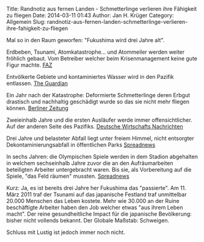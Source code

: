 Title: Randnotiz aus fernen Landen - Schmetterlinge verlieren ihre Fähigkeit zu fliegen
Date: 2014-03-11 01:43
Author: Jan H. Krüger
Category: Allgemein
Slug: randnotiz-aus-fernen-landen-schmetterlinge-verlieren-ihre-fahigkeit-zu-fliegen

Mal so in den Raum geworfen: "Fukushima wird drei Jahre alt".

Erdbeben, Tsunami, Atomkatastrophe... und Atommeiler werden weiter
fröhlich gebaut. Vom Betreiber welcher beim Krisenmanagement keine gute
Figur machte. [FAZ][1]

Entvölkerte Gebiete und kontaminiertes Wasser wird in den Pazifik
entlassen. [The Guardian][2]

Ein Jahr nach der Katastrophe: Deformierte Schmetterlinge deren Erbgut
drastisch und nachhaltig geschädigt wurde so das sie nicht mehr fliegen
können. [Berliner Zeitung][3]

Zweieinhalb Jahre und die ersten Ausläufer werde immer offensichtlicher.
Auf der anderen Seite des Pazifiks. [Deutsche Wirtschafts Nachrichten][4]

Drei Jahre und belasteter Abfall liegt unter freiem Himmel, nicht
entsorgter Dekontaminierungsabfall in öffentlichen Parks [Spreadnews][5]

In sechs Jahren: die Olympischen Spiele werden in dem Stadion abgehalten
in welchem sechseinhalb Jahre zuvor die an den Aufräumarbeiten
beteiligten Arbeiter untergebracht waren. Bis sie, als Vorbereitung auf
die Spiele, "das Feld räumen" mussten. [Spreadnews][6]

Kurz: Ja, es ist bereits drei Jahre her Fukushima das "passierte". Am
11. März 2011 traf der Tsunami auf das japanische Festland traf
unmittelbar 20.000 Menschen das Leben kostete. Mehr wie 30.000 an der
Ruine beschäftigte Arbeiter haben den Job welcher etwas "aus ihrem Leben
macht". Der reine gesundheitliche Impact für die japanische Bevölkerung:
bisher nicht vollends bekannt. Der Globale Maßstab: Schweigen.

Schluss mit Lustig ist jedoch immer noch nicht.

[1]: http://www.faz.net/aktuell/wirtschaft/wirtschaftspolitik/nach-fukushima-tepco-baut-neue-atomkraftwerke-12788544.html
[2]: http://www.theguardian.com/environment/2014/mar/10/fukushima-operator-dump-contaminated-water-pacific
[3]: http://www.berliner-zeitung.de/japan/schmetterlinge-in-japan-fukushima-veraendert-erbgut,10847752,16881960.html
[4]: http://deutsche-wirtschafts-nachrichten.de/2013/11/10/fukushima-radioaktive-welle-rollt-auf-us-westkueste-zu/
[5]: http://www.spreadnews.de/fukushima-aktuell-radioaktiver-abfall-in-parks-von-wohngebieten-entsorgt/1137023/
[6]: http://www.spreadnews.de/fukushima-aktuell-tepco-arbeiter-sollen-olympischen-sportlern-weichen/1136505/

 

  [1]: http://www.faz.net/aktuell/wirtschaft/wirtschaftspolitik/nach-fukushima-tepco-baut-neue-atomkraftwerke-12788544.html
  [2]: http://www.theguardian.com/environment/2014/mar/10/fukushima-operator-dump-contaminated-water-pacific
  [3]: http://www.berliner-zeitung.de/japan/schmetterlinge-in-japan-fukushima-veraendert-erbgut,10847752,16881960.html
  [4]: http://deutsche-wirtschafts-nachrichten.de/2013/11/10/fukushima-radioaktive-welle-rollt-auf-us-westkueste-zu/
  [5]: http://www.spreadnews.de/fukushima-aktuell-radioaktiver-abfall-in-parks-von-wohngebieten-entsorgt/1137023/
  [6]: http://www.spreadnews.de/fukushima-aktuell-tepco-arbeiter-sollen-olympischen-sportlern-weichen/1136505/
